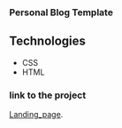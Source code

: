 ### Personal Blog Template

## Technologies

- CSS
- HTML
### link to the project

[Landing_page](https://abdul2025.github.io/Personal-Blog-Udacity-project).
